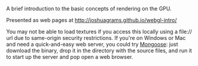 A brief introduction to the basic concepts of rendering on the GPU.

Presented as web pages at http://joshuagrams.github.io/webgl-intro/

You may not be able to load textures if you access this locally using a
file:// url due to same-origin security restrictions. If you're on
Windows or Mac and need a quick-and-easy web server, you could try
[Mongoose](https://www.cesanta.com/products/binary): just download the
binary, drop it in the directory with the source files, and run it to
start up the server and pop open a web browser.
